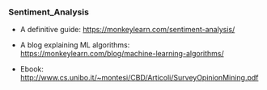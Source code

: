 ### Sentiment_Analysis

- A definitive guide: https://monkeylearn.com/sentiment-analysis/

- A blog explaining ML algorithms: https://monkeylearn.com/blog/machine-learning-algorithms/

- Ebook: http://www.cs.unibo.it/~montesi/CBD/Articoli/SurveyOpinionMining.pdf

